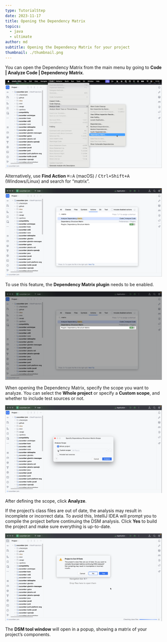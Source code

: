 ```yaml
---
type: TutorialStep
date: 2023-11-17
title: Opening the Dependency Matrix
topics:
  - java
  - ultimate
author: md
subtitle: Opening the Dependency Matrix for your project
thumbnail: ./thumbnail.png
---
```


You can open the Dependency Matrix from the main menu by going to **Code | Analyze Code | Dependency Matrix**.

![Open Dependency Matrix from the menu](dependency-matrix-menu.png)

Alternatively, use **Find Action** <kbd>⌘⇧A</kbd> (macOS) / <kbd>Ctrl+Shift+A</kbd> (Windows/Linux) and search for “matrix”.

![Open Dependency Matrix using Find Action](dependency-matrix-find-action.png)

To use this feature, the **Dependency Matrix plugin** needs to be enabled.

![Dependency Matrix plugin](dependency-matrix-plugin.png)

When opening the Dependency Matrix, specify the scope you want to analyze. You can select the **Whole project** or specify a **Custom scope**, and whether to include test sources or not.

![Dependency Matrix scope](dependency-matrix-scope.png)

After defining the scope, click **Analyze**.

If the project’s class files are out of date, the analysis may result in incomplete or incorrect data. To avoid this, IntelliJ IDEA will prompt you to compile the project before continuing the DSM analysis. Click **Yes** to build the project and make sure everything is up-to-date.

![Dependency Matrix - Project is out of date](dependency-matrix-out-of-date.png)

The **DSM tool window** will open in a popup, showing a matrix of your project’s components.
